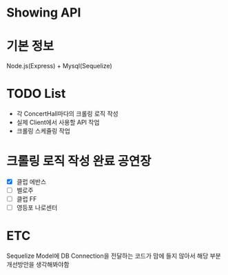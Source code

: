 # Showing API

# 기본 정보

Node.js(Express) + Mysql(Sequelize)

# TODO List
 - 각 ConcertHall마다의 크롤링 로직 작성  
 - 실제 Client에서 사용할 API 작업
 - 크롤링 스케쥴링 작업
 
# 크롤링 로직 작성 완료 공연장

- [x] 클럽 에반스
- [ ] 벨로주
- [ ] 클럽 FF
- [ ] 영등포 나로센터
 
# ETC
Sequelize Model에 DB Connection을 전달하는 코드가 맘에 들지 않아서 해당 부분 개선방안을 생각해봐야함
